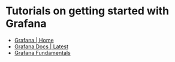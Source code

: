 # Tutorials on getting started with Grafana

- [Grafana | Home](https://grafana.com/grafana/)
- [Grafana Docs | Latest](https://grafana.com/docs/grafana/latest/)
- [Grafana Fundamentals](https://grafana.com/tutorials/grafana-fundamentals/)

